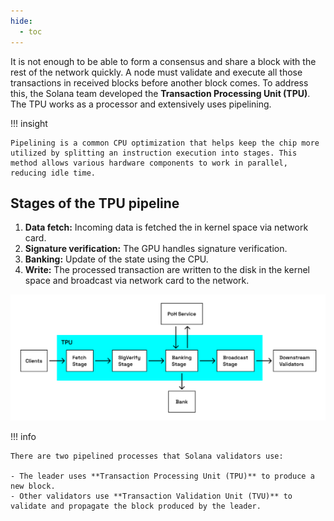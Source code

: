 ```yaml
---
hide:
  - toc
---
```


It is not enough to be able to form a consensus and share a block with the rest of the network quickly. A node must validate and execute all those transactions in received blocks before another block comes. To address this, the Solana team developed the **Transaction Processing Unit (TPU)**. The TPU works as a processor and extensively uses pipelining.

!!! insight

    Pipelining is a common CPU optimization that helps keep the chip more utilized by splitting an instruction execution into stages. This method allows various hardware components to work in parallel, reducing idle time.

<h2>Stages of the TPU pipeline</h2>

1. **Data fetch:** Incoming data is fetched the in kernel space via network card.
2. **Signature verification:** The GPU handles signature verification.
3. **Banking:** Update of the state using the CPU.
4. **Write:** The processed transaction are written to the disk in the kernel space and broadcast via network card to the network.

![](../images/tpu.png)

!!! info

    There are two pipelined processes that Solana validators use:

    - The leader uses **Transaction Processing Unit (TPU)** to produce a new block.
    - Other validators use **Transaction Validation Unit (TVU)** to validate and propagate the block produced by the leader.

